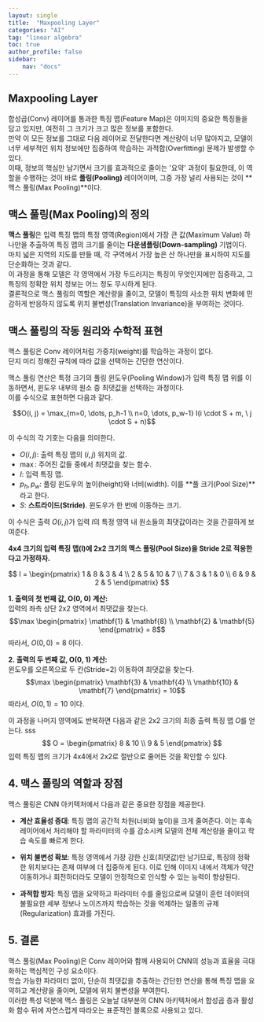 ```yaml
---
layout: single
title:  "Maxpooling Layer"
categories: "AI"
tag: "linear algebra"
toc: true
author_profile: false
sidebar:
    nav: "docs"
---
```



## Maxpooling Layer  

합성곱(Conv) 레이어를 통과한 특징 맵(Feature Map)은 이미지의 중요한 특징들을 담고 있지만, 여전히 그 크기가 크고 많은 정보를 포함한다.  
만약 이 모든 정보를 그대로 다음 레이어로 전달한다면 계산량이 너무 많아지고, 모델이 너무 세부적인 위치 정보에만 집중하여 학습하는 과적합(Overfitting) 문제가 발생할 수 있다.  
이때, 정보의 핵심만 남기면서 크기를 효과적으로 줄이는 '요약' 과정이 필요한데, 이 역할을 수행하는 것이 바로 **풀링(Pooling)** 레이어이며, 그중 가장 널리 사용되는 것이 **맥스 풀링(Max Pooling)**이다.  

## 맥스 풀링(Max Pooling)의 정의

**맥스 풀링**은 입력 특징 맵의 특정 영역(Region)에서 가장 큰 값(Maximum Value) 하나만을 추출하여 특징 맵의 크기를 줄이는 **다운샘플링(Down-sampling)** 기법이다.  
마치 넓은 지역의 지도를 만들 때, 각 구역에서 가장 높은 산 하나만을 표시하여 지도를 단순화하는 것과 같다.  
이 과정을 통해 모델은 각 영역에서 가장 두드러지는 특징이 무엇인지에만 집중하고, 그 특징의 정확한 위치 정보는 어느 정도 무시하게 된다.  
결론적으로 맥스 풀링의 역할은 계산량을 줄이고, 모델이 특징의 사소한 위치 변화에 민감하게 반응하지 않도록 위치 불변성(Translation Invariance)을 부여하는 것이다.  

## 맥스 풀링의 작동 원리와 수학적 표현

맥스 풀링은 Conv 레이어처럼 가중치(weight)를 학습하는 과정이 없다.  
단지 미리 정해진 규칙에 따라 값을 선택하는 간단한 연산이다.  

맥스 풀링 연산은 특정 크기의 풀링 윈도우(Pooling Window)가 입력 특징 맵 위를 이동하면서, 윈도우 내부의 원소 중 최댓값을 선택하는 과정이다.  
이를 수식으로 표현하면 다음과 같다.  

$$O(i, j) = \max_{m=0, \dots, p_h-1 \\ n=0, \dots, p_w-1} I(i \cdot S + m, \ j \cdot S + n)$$

이 수식의 각 기호는 다음을 의미한다.  

* $O(i, j)$: 출력 특징 맵의 $(i, j)$ 위치의 값.  
* $\max$: 주어진 값들 중에서 최댓값을 찾는 함수.  
* $I$: 입력 특징 맵.  
* $p_h, p_w$: 풀링 윈도우의 높이(height)와 너비(width). 이를 **풀 크기(Pool Size)**라고 한다.  
* $S$: **스트라이드(Stride)**. 윈도우가 한 번에 이동하는 크기.  

이 수식은 출력 $O(i, j)$가 입력 $I$의 특정 영역 내 원소들의 최댓값이라는 것을 간결하게 보여준다.  

**4x4 크기의 입력 특징 맵(I)에 2x2 크기의 맥스 풀링(Pool Size)을 Stride 2로 적용한다고 가정하자.**  

$$
I = \begin{pmatrix}
1 & 8 & 3 & 4 \\
2 & 5 & 10 & 7 \\
7 & 3 & 1 & 0 \\
6 & 9 & 2 & 5
\end{pmatrix}
$$

**1. 출력의 첫 번째 값, O(0, 0) 계산:**  
입력의 좌측 상단 2x2 영역에서 최댓값을 찾는다.  
$$\max \begin{pmatrix} \mathbf{1} & \mathbf{8} \\ \mathbf{2} & \mathbf{5} \end{pmatrix} = 8$$
따라서, $O(0, 0) = 8$ 이다.  

**2. 출력의 두 번째 값, O(0, 1) 계산:**  
윈도우를 오른쪽으로 두 칸(Stride=2) 이동하여 최댓값을 찾는다.  
$$\max \begin{pmatrix} \mathbf{3} & \mathbf{4} \\ \mathbf{10} & \mathbf{7} \end{pmatrix} = 10$$
따라서, $O(0, 1) = 10$ 이다.  

이 과정을 나머지 영역에도 반복하면 다음과 같은 2x2 크기의 최종 출력 특징 맵 $O$를 얻는다.  sss
$$
O = \begin{pmatrix}
8 & 10 \\
9 & 5
\end{pmatrix}
$$
입력 특징 맵의 크기가 4x4에서 2x2로 절반으로 줄어든 것을 확인할 수 있다.  

## 4. 맥스 풀링의 역할과 장점
맥스 풀링은 CNN 아키텍처에서 다음과 같은 중요한 장점을 제공한다.  

* **계산 효율성 증대**: 특징 맵의 공간적 차원(너비와 높이)을 크게 줄여준다. 이는 후속 레이어에서 처리해야 할 파라미터의 수를 감소시켜 모델의 전체 계산량을 줄이고 학습 속도를 빠르게 한다.  

* **위치 불변성 확보**: 특정 영역에서 가장 강한 신호(최댓값)만 남기므로, 특징의 정확한 위치보다는 존재 여부에 더 집중하게 된다. 이로 인해 이미지 내에서 객체가 약간 이동하거나 회전하더라도 모델이 안정적으로 인식할 수 있는 능력이 향상된다.  

* **과적합 방지**: 특징 맵을 요약하고 파라미터 수를 줄임으로써 모델이 훈련 데이터의 불필요한 세부 정보나 노이즈까지 학습하는 것을 억제하는 일종의 규제(Regularization) 효과를 가진다.  

## 5. 결론
맥스 풀링(Max Pooling)은 Conv 레이어와 함께 사용되어 CNN의 성능과 효율을 극대화하는 핵심적인 구성 요소이다.  
학습 가능한 파라미터 없이, 단순히 최댓값을 추출하는 간단한 연산을 통해 특징 맵을 요약하고 계산량을 줄이며, 모델에 위치 불변성을 부여한다.  
이러한 특성 덕분에 맥스 풀링은 오늘날 대부분의 CNN 아키텍처에서 합성곱 층과 활성화 함수 뒤에 자연스럽게 따라오는 표준적인 블록으로 사용되고 있다.  